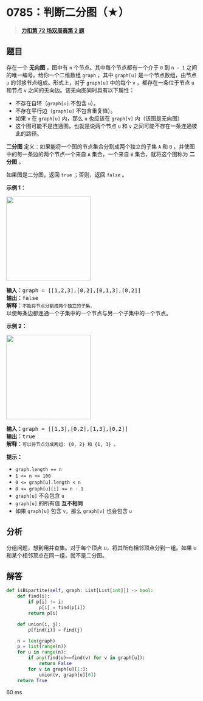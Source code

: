 # 0785：判断二分图（★）


> <u>**[力扣第 72 场双周赛第 2 题](https://leetcode.cn/problems/is-graph-bipartite/)**</u>

## 题目

存在一个 <strong>无向图</strong> ，图中有 <code>n</code> 个节点。其中每个节点都有一个介于 <code>0</code> 到 <code>n - 1</code> 之间的唯一编号。给你一个二维数组 <code>graph</code> ，其中 <code>graph[u]</code> 是一个节点数组，由节点 <code>u</code> 的邻接节点组成。形式上，对于 <code>graph[u]</code> 中的每个 <code>v</code> ，都存在一条位于节点 <code>u</code> 和节点 <code>v</code> 之间的无向边。该无向图同时具有以下属性：
<ul>
<li>不存在自环（<code>graph[u]</code> 不包含 <code>u</code>）。</li>
<li>不存在平行边（<code>graph[u]</code> 不包含重复值）。</li>
<li>如果 <code>v</code> 在 <code>graph[u]</code> 内，那么 <code>u</code> 也应该在 <code>graph[v]</code> 内（该图是无向图）</li>
<li>这个图可能不是连通图，也就是说两个节点 <code>u</code> 和 <code>v</code> 之间可能不存在一条连通彼此的路径。</li>
</ul>

<p><strong>二分图</strong> 定义：如果能将一个图的节点集合分割成两个独立的子集 <code>A</code> 和 <code>B</code> ，并使图中的每一条边的两个节点一个来自 <code>A</code> 集合，一个来自 <code>B</code> 集合，就将这个图称为 <strong>二分图</strong> 。</p>

<p>如果图是二分图，返回 <code>true</code><em> </em>；否则，返回 <code>false</code> 。</p>



<p><strong>示例 1：</strong></p>
<img alt="" src="https://assets.leetcode.com/uploads/2020/10/21/bi2.jpg" style="width: 222px; height: 222px;" />
<pre>
<strong>输入：</strong>graph = [[1,2,3],[0,2],[0,1,3],[0,2]]
<strong>输出：</strong>false
<strong>解释：</strong><code>不能将节点分割成两个独立的子集，</code>以使每条边都连通一个子集中的一个节点与另一个子集中的一个节点。</pre>

<p><strong>示例 2：</strong></p>
<img alt="" src="https://assets.leetcode.com/uploads/2020/10/21/bi1.jpg" style="width: 222px; height: 222px;" />
<pre>
<strong>输入：</strong>graph = [[1,3],[0,2],[1,3],[0,2]]
<strong>输出：</strong>true
<strong>解释：</strong><code>可以将节点分成两组: {0, 2} 和 {1, 3} 。</code></pre>



<p><strong>提示：</strong></p>

<ul>
<li><code>graph.length == n</code></li>
<li><code>1 <= n <= 100</code></li>
<li><code>0 <= graph[u].length < n</code></li>
<li><code>0 <= graph[u][i] <= n - 1</code></li>
<li><code>graph[u]</code> 不会包含 <code>u</code></li>
<li><code>graph[u]</code> 的所有值 <strong>互不相同</strong></li>
<li>如果 <code>graph[u]</code> 包含 <code>v</code>，那么 <code>graph[v]</code> 也会包含 <code>u</code></li>
</ul>


## 分析

分组问题，想到用并查集。对于每个顶点 u，将其所有相邻顶点分到一组。如果 u 和某个相邻顶点在同一组，就不是二分图。

## 解答

```python
def isBipartite(self, graph: List[List[int]]) -> bool:
    def find(i):
        if p[i] != i:
            p[i] = find(p[i])
        return p[i]

    def union(i, j):
        p[find(i)] = find(j)

    n = len(graph)
    p = list(range(n))
    for u in range(n):
        if any(find(u)==find(v) for v in graph[u]):
            return False
        for v in graph[u][1:]:
            union(v, graph[u][0])
    return True
```
60 ms


